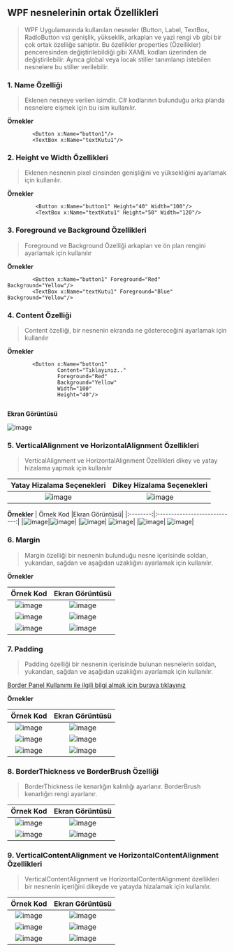 ## WPF nesnelerinin ortak Özellikleri ##
> WPF Uygulamarında kullanılan nesneler (Button, Label, TextBox, RadioButton vs) genişlik, yükseklik, arkaplan ve yazi rengi vb gibi bir çok ortak özelliğe sahiptir. Bu özellikler properties (Özellikler) penceresinden değiştirilebildiği gibi  XAML kodları üzerinden de değiştirilebilir. Ayrıca global veya locak stiller tanımlanıp istebilen nesnelere bu stiller verilebilir.

### 1. Name Özelliği ##
> Eklenen nesneye verilen isimdir. C# kodlarının bulunduğu arka planda nesnelere eişmek için bu isim kullanılır.

**Örnekler**
```xaml
        <Button x:Name="button1"/>
        <TextBox x:Name="textKutu1"/>
```
### 2. Height ve Width Özellikleri ##
> Eklenen nesnenin pixel cinsinden genişliğini ve yüksekliğini ayarlamak için kullanılır. 

**Örnekler**
```xaml
         <Button x:Name="button1" Height="40" Width="100"/>
         <TextBox x:Name="textKutu1" Height="50" Width="120"/>
```

### 3. Foreground ve Background Özellikleri ##
> Foreground ve Background Özelliği arkaplan ve ön plan rengini ayarlamak için kullanılır

**Örnekler**
```xaml
        <Button x:Name="button1" Foreground="Red" Background="Yellow"/>
        <TextBox x:Name="textKutu1" Foreground="Blue" Background="Yellow"/>
```

### 4. Content Özelliği ##
> Content özelliği, bir nesnenin  ekranda ne göstereceğini ayarlamak için kullanılır

**Örnekler**
```xaml
        <Button x:Name="button1" 
                Content="Tıklayınız.."
                Foreground="Red" 
                Background="Yellow"
                Width="100"
                Height="40"/>
     
```
**Ekran Görüntüsü**

![image](https://user-images.githubusercontent.com/28144917/152768421-8a5186c1-d269-4001-9b44-0ead8664b61b.png)

### 5. VerticalAlignment  ve HorizontalAlignment Özellikleri  ##
> VerticalAlignment  ve HorizontalAlignment Özellikleri  dikey ve yatay hizalama yapmak için kullanılır

| Yatay Hizalama Seçenekleri |Dikey Hizalama Seçenekleri|
|:--------:|:----------------------------:|
|![image](https://user-images.githubusercontent.com/28144917/152773239-07048d68-f1b0-430f-a195-2e661a0878dd.png)      |![image](https://user-images.githubusercontent.com/28144917/152773532-67459cdb-5042-44b7-970d-089504eb9d8b.png)| 


**Örnekler**
| Örnek Kod |Ekran Görüntüsü|
|:--------:|:----------------------------:|
|![image](https://user-images.githubusercontent.com/28144917/152774068-b2f1d14e-1a1c-4b0c-9205-cf8515b46228.png)|![image](https://user-images.githubusercontent.com/28144917/152774100-4f4cda04-bc1c-45be-9022-bf090c2bf52c.png)| 
|![image](https://user-images.githubusercontent.com/28144917/152774175-f9a53543-a149-419c-a418-0ddf4a50c882.png)| ![image](https://user-images.githubusercontent.com/28144917/152774204-c6d9454c-0195-4b9a-b4aa-791a5f1dd2bc.png)| 
|![image](https://user-images.githubusercontent.com/28144917/152774268-52e7de2d-ec1a-4519-8e30-8084d7cd7c1f.png)| ![image](https://user-images.githubusercontent.com/28144917/152774290-023c1206-d239-4bed-9ab8-df7d2804ad74.png)| 




### 6. Margin ##
> Margin özelliği bir nesnenin bulunduğu nesne içerisinde soldan, yukarıdan, sağdan ve aşağıdan uzaklığını ayarlamak için kullanılır.

**Örnekler**

| Örnek Kod |Ekran Görüntüsü|
|:--------:|:----------------------------:|
|![image](https://user-images.githubusercontent.com/28144917/152775445-2713f493-9e21-48c6-9cf4-a2bb0ace3114.png)|![image](https://user-images.githubusercontent.com/28144917/152775478-dc90799c-3b4d-47c3-8d9c-38679919afcc.png)| 
|![image](https://user-images.githubusercontent.com/28144917/152775586-0ce686d7-a588-4a03-9dae-9304d3b5d847.png)|![image](https://user-images.githubusercontent.com/28144917/152775620-64d9d29c-8584-460a-89d0-4f8c73626c41.png)| 
|![image](https://user-images.githubusercontent.com/28144917/152775718-0cd9bdef-a36b-4b79-97da-df0d1ebd4576.png)|![image](https://user-images.githubusercontent.com/28144917/152775745-f29cf2d1-267d-48b5-b177-dd7f653120e5.png)|

### 7. Padding ##
> Padding özelliği bir nesnenin içerisinde bulunan nesnelerin soldan, yukarıdan, sağdan ve aşağıdan uzaklığını ayarlamak için kullanılır.

[Border Panel Kullanımı ile ilgili bilgi almak için buraya tıklayınız](https://github.com/sahinmansuroglu/NtpDersiDonem2/blob/main/borderKullanimi.md)

**Örnekler**

| Örnek Kod |Ekran Görüntüsü|
|:--------:|:----------------------------:|
|![image](https://user-images.githubusercontent.com/28144917/152776972-9da05d46-6e23-4f82-8d78-b173f768e7f3.png)|![image](https://user-images.githubusercontent.com/28144917/152777007-391b7c75-2a18-45a1-882b-11b6e89ee15e.png)| 
|![image](https://user-images.githubusercontent.com/28144917/152777075-b3fb1739-d50d-41f6-b72d-d8ee68d6c44a.png)|![image](https://user-images.githubusercontent.com/28144917/152777110-d49d840e-6dfe-46a2-84f8-e33d9dd4ca8f.png)| 
|![image](https://user-images.githubusercontent.com/28144917/152777267-2205f3e6-ad29-4fef-8d9a-f54572cc0074.png)|![image](https://user-images.githubusercontent.com/28144917/152777292-4c8fc95c-cdca-4ca7-9157-43a4f5e6b3b5.png)| 


### 8. BorderThickness ve BorderBrush Özelliği ##
> BorderThickness ile kenarlığın kalınlığı ayarlanır.  BorderBrush kenarlığın rengi ayarlanır.

| Örnek Kod |Ekran Görüntüsü|
|:--------:|:----------------------------:|
|![image](https://user-images.githubusercontent.com/28144917/152928190-5eaff5f4-6309-4bad-9af0-237ca3b598a7.png)|![image](https://user-images.githubusercontent.com/28144917/152928212-273fefb8-c731-4332-9a56-72d6040521d8.png)| 
|![image](https://user-images.githubusercontent.com/28144917/152928393-0ae1420a-e0e4-4e71-99db-2fffc60c81be.png)|![image](https://user-images.githubusercontent.com/28144917/152928439-f8f239aa-1f92-47c6-9616-76fe1d6052b4.png)|

### 9. VerticalContentAlignment  ve HorizontalContentAlignment Özellikleri  ##
> VerticalContentAlignment  ve HorizontalContentAlignment özellikleri  bir nesnenin içeriğini dikeyde ve yatayda hizalamak için kullanılır.

| Örnek Kod |Ekran Görüntüsü|
|:--------:|:----------------------------:|
|![image](https://user-images.githubusercontent.com/28144917/153363441-369b9c8f-16df-458f-b138-566af6cac92a.png)|![image](https://user-images.githubusercontent.com/28144917/153363482-3e0f6cf6-d793-4db1-a549-30bc44b959bc.png)|
|![image](https://user-images.githubusercontent.com/28144917/153363797-2fb3cc3a-c23a-4d22-ab76-b3eb3bc20067.png)|![image](https://user-images.githubusercontent.com/28144917/153363844-0fdeb940-b82a-4bf6-834d-fef8c3cc77f4.png)|
|![image](https://user-images.githubusercontent.com/28144917/153364087-93e7f11e-53c8-494e-b4d1-d30825017f0e.png)|![image](https://user-images.githubusercontent.com/28144917/153364120-880c2f4f-f4ed-48bf-943f-253064a89745.png)|
